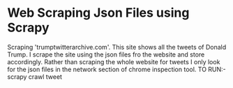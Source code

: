 # Web Scraping Json Files using Scrapy
Scraping 'trumptwitterarchive.com'. This site shows all the tweets of Donald Trump. I scrape the site using the json files fro the website and store accordingly.
Rather than scraping the whole website for tweets I only look for the json files in the network section of chrome inspection tool.
TO RUN:- scrapy crawl tweet
